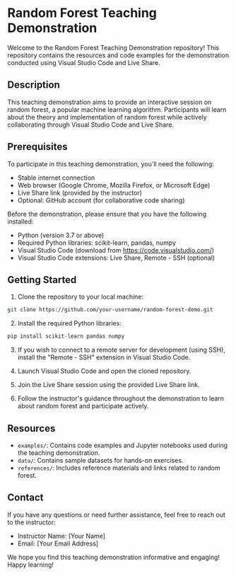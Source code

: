 # Random Forest Teaching Demonstration

Welcome to the Random Forest Teaching Demonstration repository! This repository contains the resources and code examples for the demonstration conducted using Visual Studio Code and Live Share.

## Description

This teaching demonstration aims to provide an interactive session on random forest, a popular machine learning algorithm. Participants will learn about the theory and implementation of random forest while actively collaborating through Visual Studio Code and Live Share.

## Prerequisites

To participate in this teaching demonstration, you'll need the following:

- Stable internet connection
- Web browser (Google Chrome, Mozilla Firefox, or Microsoft Edge)
- Live Share link (provided by the instructor)
- Optional: GitHub account (for collaborative code sharing)

Before the demonstration, please ensure that you have the following installed:

- Python (version 3.7 or above)
- Required Python libraries: scikit-learn, pandas, numpy
- Visual Studio Code (download from https://code.visualstudio.com/)
- Visual Studio Code extensions: Live Share, Remote - SSH (optional)

## Getting Started

1. Clone the repository to your local machine:

```bash
git clone https://github.com/your-username/random-forest-demo.git
```

2. Install the required Python libraries:

```python
pip install scikit-learn pandas numpy
```


3. If you wish to connect to a remote server for development (using SSH), install the "Remote - SSH" extension in Visual Studio Code.

4. Launch Visual Studio Code and open the cloned repository.

5. Join the Live Share session using the provided Live Share link.

6. Follow the instructor's guidance throughout the demonstration to learn about random forest and participate actively.

## Resources

- `examples/`: Contains code examples and Jupyter notebooks used during the teaching demonstration.
- `data/`: Contains sample datasets for hands-on exercises.
- `references/`: Includes reference materials and links related to random forest.

## Contact

If you have any questions or need further assistance, feel free to reach out to the instructor:

- Instructor Name: [Your Name]
- Email: [Your Email Address]

We hope you find this teaching demonstration informative and engaging! Happy learning!

